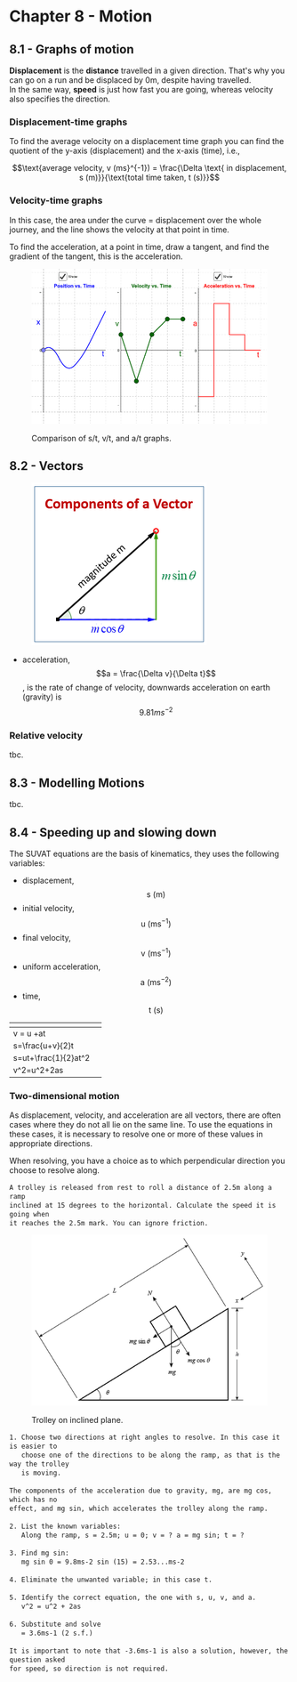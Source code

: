 # Chapter 8 - Motion

## 8.1 - Graphs of motion

**Displacement** is the **distance** travelled in a given direction. That's why you can go on a run and be displaced by 0m, despite having travelled. \
In the same way, **speed** is just how fast you are going, whereas velocity also specifies the direction.

### Displacement-time graphs

To find the average velocity on a displacement time graph you can find the quotient of the y-axis (displacement) and the x-axis (time), i.e.,

$$\text{average velocity, v (ms}^{-1}) = \frac{\Delta \text{ in displacement, s (m)}}{\text{total time taken, t (s)}}$$

### Velocity-time graphs&#x20;

In this case, the area under the curve = displacement over the whole journey, and the line shows the velocity at that point in time.&#x20;

To find the acceleration, at a point in time, draw a tangent, and find the gradient of the tangent, this is the acceleration.

<figure><img src="../.gitbook/assets/image (3) (1).png" alt=""><figcaption><p>Comparison of s/t, v/t, and a/t graphs.</p></figcaption></figure>

## 8.2 - Vectors

<figure><img src="../.gitbook/assets/image (1) (1) (1).png" alt=""><figcaption></figcaption></figure>

* acceleration, $$a = \frac{\Delta v}{\Delta t}$$, is the rate of change of velocity, downwards acceleration on earth (gravity) is $$9.81ms^{-2}$$&#x20;

### Relative velocity

tbc.

## 8.3 - Modelling Motions

tbc.

## 8.4 - Speeding up and slowing down

The SUVAT equations are the basis of kinematics, they uses the following variables:

* displacement, $$\text{s }(\text{m})$$
* initial velocity, $$\text{u }(\text{ms}^{-1})$$
* final velocity, $$\text{v }(\text{ms}^{-1})$$
* uniform acceleration, $$\text{a }(\text{ms}^{-2})$$
* time, $$\text{t }(\text{s})$$

<table data-card-size="large" data-column-title-hidden data-view="cards" data-full-width="false"><thead><tr><th></th><th data-hidden></th></tr></thead><tbody><tr><td><span class="math">v = u +at</span></td><td></td></tr><tr><td><span class="math">s=\frac{u+v}{2}t</span></td><td></td></tr><tr><td><span class="math">s=ut+\frac{1}{2}at^2</span></td><td></td></tr><tr><td><span class="math">v^2=u^2+2as</span></td><td></td></tr></tbody></table>

### Two-dimensional motion

As displacement, velocity, and acceleration are all vectors, there are often cases where they do not all lie on the same line. To use the equations in these cases, it is necessary to resolve one or more of these values in appropriate directions.

When resolving, you have a choice as to which perpendicular direction you choose to resolve along.

```
A trolley is released from rest to roll a distance of 2.5m along a ramp
inclined at 15 degrees to the horizontal. Calculate the speed it is going when
it reaches the 2.5m mark. You can ignore friction.
```

<figure><img src="../.gitbook/assets/image.png" alt=""><figcaption><p>Trolley on inclined plane.</p></figcaption></figure>

```
1. Choose two directions at right angles to resolve. In this case it is easier to
   choose one of the directions to be along the ramp, as that is the way the trolley
   is moving.

The components of the acceleration due to gravity, mg, are mg cos, which has no
effect, and mg sin, which accelerates the trolley along the ramp. 

2. List the known variables: 
   Along the ramp, s = 2.5m; u = 0; v = ? a = mg sin; t = ?

3. Find mg sin:
   mg sin 0 = 9.8ms-2 sin (15) = 2.53...ms-2
   
4. Eliminate the unwanted variable; in this case t.

5. Identify the correct equation, the one with s, u, v, and a.
   v^2 = u^2 + 2as

6. Substitute and solve
   = 3.6ms-1 (2 s.f.)

It is important to note that -3.6ms-1 is also a solution, however, the question asked
for speed, so direction is not required.
```
